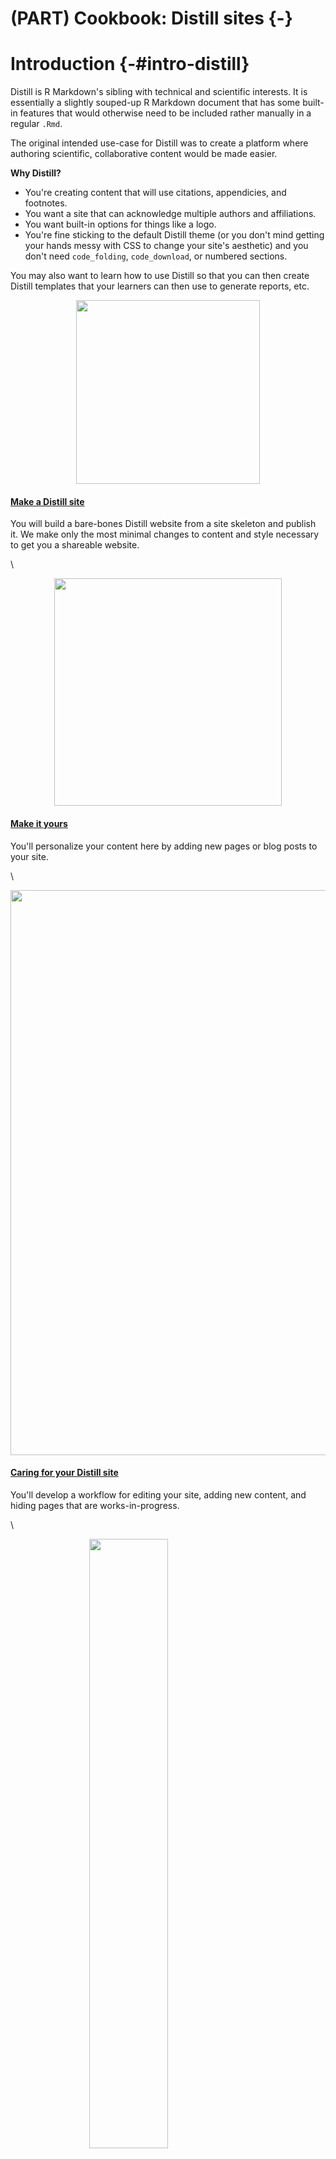 # (PART) Cookbook: Distill sites {-}



# Introduction {-#intro-distill}

Distill is R Markdown's sibling with technical and scientific interests. It is essentially a slightly souped-up R Markdown document that has some built-in features that would otherwise need to be included rather manually in a regular `.Rmd`. 

The original intended use-case for Distill was to create a platform where authoring scientific, collaborative content would be made easier. 

**Why Distill?**

* You're creating content that will use citations, appendicies, and footnotes.
* You want a site that can acknowledge multiple authors and affiliations.
* You want built-in options for things like a logo.
* You're fine sticking to the default Distill theme (or you don't mind getting your hands messy with CSS to change your site's aesthetic) and you don't need `code_folding`, `code_download`, or numbered sections. 

You may also want to learn how to use Distill so that you can then create Distill templates that your learners can then use to generate reports, etc. 

<div class = "side-by-side no-anchor">
<div class = "side1">

<a href="#make-distill" target="_blank"><img src="images/illos/distill-make.jpg" width="294" style="display: block; margin: auto;" /></a>

</div>
<div class = "side2">

#### [Make a Distill site](#make-distill)
You will build a bare-bones Distill website from a site skeleton and publish it. We make only the most minimal changes to content and style necessary to get you a shareable website.

</div>
</div>


\

<div class = "side-by-side no-anchor">
<div class = "side1">

<a href="#distill-yours" target="_blank"><img src="images/illos/insert.jpg" width="364" style="display: block; margin: auto;" /></a>

</div>
<div class = "side2">

#### [Make it yours](#distill-yours)

You'll personalize your content here by adding new pages or blog posts to your site.

</div>
</div>

\

<div class = "side-by-side no-anchor">
<div class = "side1">

<a href="#distill-care" target="_blank"><img src="images/illos/distill-care.jpg" width="904" style="display: block; margin: auto;" /></a>

</div>
<div class = "side2">

#### [Caring for your Distill site](#distill-care)
You'll develop a workflow for editing your site, adding new content, and hiding pages that are works-in-progress.

</div>
</div>

\

<div class = "side-by-side no-anchor">
<div class = "side1">

<a href="#distill-dress" target="_blank"><img src="images/illos/distill-dressup.jpg" width="50%" style="display: block; margin: auto;" /></a>

</div>
<div class = "side2">

#### [Dress it up](#distill-dress)

Here, you'll find instructions for no-fuss website customizations that leverage built-in features that *do not* rely on knowing, learning, or using CSS.

</div>
</div>

\

<div class = "side-by-side no-anchor">
<div class = "side1">

<a href="#distill-fancy" target="_blank"><img src="images/illos/distill-fancy.jpg" width="50%" style="display: block; margin: auto;" /></a>

</div>

<div class = "side2">

#### [Make it fancier](#distill-fancy)

In the final chapter, you'll learn about website customizations that require some CSS and HTML.

</div>
</div>


## What are we making? {-}

<center>![](images/illos/thread_yaml.jpg)</center>

Same idea as an [R Markdown site](#make-rmd). We need a `_site.yml` that will stitch our pages together, an `index.Rmd` that will be our homepage, + (optional) `.Rmd`s of the Distill variety. 


## Distill vs R Markdown site {-}

Since the R Markdown `.Rmd` file is essentially the fundamental unit of most of these sites, it makes sense to compare the other rstudio4edu tools to it.



<img src="images/illos/distill-venn.jpg" width="40%" style="display: block; margin: auto;" />



**Similarities**

* Distill and R Markdown can both exist as single pages
* Collections can be combined into a set to create a website
* `rmarkdown::render_site()` or *Build Website* within RStudio will build your site
* Same core website features and configurations for YAML apply
* Messy-ish directories (compared to blogdown where you can bundle things)
* `styles.css` can be added to both in the YAML under `output:`


**Unique to Distill**

* `create_website(dir = "<your-directory-name>", title = "<your-site-name>")`
    ** Is `library(distill)` necessary prior to running?
* Allows blog posts to be put into a posts sub-directory, in contrast to an R Markdown site
* Built-in options for a logo within the YAML
* Add a footer to all pages with the inclusion of a `_footer.html` to your main project folder (and the footer goes all the way across)
* Built-in option to include Google Analytics 
* Built-in options for creating a little appendix (with optional Licensing and "Corrections" links)
    ** [https://rstudio.github.io/distill/website.html#site_metadata](https://rstudio.github.io/distill/website.html#site_metadata)
* Built-in way to specify a custom favicon (the little icon for your site that shows up in your browser tab)
* Built-in option for sharing twitter
* `output: distill::distill_article`


## Is this tutorial for you? {-}







**Pre-requisites:**

* You have a [GitHub account](https://github.com/)
* You are comfortable with the basics of using R and RStudio
* You understand how R projects work
* You understand the difference between a regular R script and an R Markdown document


**What you'll learn:**

* How to compile multiple R Markdown pages into a Distill site
* How to add basic customization to a Distill page that are not easily added to an R Markdown site


## Other learning resources {-}

### Existing Distill sites

You can check out the links below as other examples of Distill websites in the wild:

* [Distill for R Markdown](https://rstudio.github.io/distill/)
* [R-Music](https://r-music.rbind.io/about.html)
* [https://m-clark.github.io/](https://m-clark.github.io/)



# Make a Distill site {#make-distill}

<img src="images/illos/distill-make.jpg" width="70%" style="display: block; margin: auto;" />




## tl;dr

This tl;dr is for readers who are already experienced with GitHub and want to see our "cheatsheet" version of the rest of this chapter. If you are looking for screenshots plus some hand-holding, we think you'll benefit from reading the [rest](#distill-site-setup) of this chapter.

**Here's how you make an Distill site from scratch, using a built-in site skeleton as a template:**

1. Start with an empty RStudio project linked to a remote GitHub repository that you can push/pull from your local copy in RStudio.

1. Make sure the Distill package is installed:

    
    ```r
    remotes::install_github("rstudio/distill")
    ```

1. In your project, create a simple shell for a Distill website by running the following code in your R console and entering a same for your site when prompted:

    
    ```r
    distill::create_website(dir = getwd(), gh_pages = TRUE)
    ```

1. Build your site using the RStudio "Build" pane.

1. Push and commit to send your site online to GitHub- do you see your `.html` files in the `"docs"` folder?

1. Turn on GitHub Pages by going to your repository online. Click on the repository’s settings and under GitHub Pages, change the Source to be the `master branch /docs` folder. Note your new site's URL!

1. Edit your site, build it, then push and commit to GitHub to publish your changes online.

1. Rinse and repeat! Every push to your `master` branch triggers the online version of your site to update.

## Getting set up {#distill-site-setup}
<img src="images/illos/Gears.jpg" width="20%" style="display: block; margin: auto;" />

### Packages

The `distill` package needs to be installed from CRAN. You only need to do this once per computer.


```r
install.packages("distill")
```

<!--
If you'll want to add a `README` to your Distill site GitHub repo, then you should also install the `xfun` package so that the step for rendering your site becomes more convenient. 

:::tip
As another tip, if you're used to using `install.packages()` for CRAN packages, try using [`pak`](https://github.com/r-lib/pak) instead for installs. It's more efficient.


```r
install.packages("pak")
pak::pkg_install("xfun")
```
:::

-->

### Make a project {#distill-proj-first}

For your first Distill site, we recommend starting by creating a GitHub repository online first, then making a project in RStudio (if this is not your first rodeo, then you could checkout out the [more advanced GitHub last workflow](#uplevel-distill)).








We recommend following the tips on [Happy Git with R](https://happygitwithr.com/new-github-first.html) and starting in GitHub before switching to RStudio:

1. [**Create a new repository on GitHub**](https://happygitwithr.com/new-github-first.html#make-a-repo-on-github-2) for your work. 

    + Do *not* initialize the repo with a `.gitignore` or a `README` file (we'll add these later!).  
<br>
1. **Copy the repository URL** to your clipboard. 

    + Do this by clicking the green Clone or Download button.
    
    + Copy the HTTPS clone URL (looks like: `https://github.com/{yourname}/{yourrepo}.git`).
    
    + **Or** copy the SSH URL if you chose to set up SSH keys (looks like: `git@github.com:{yourname}/{yourrepo}.git`).  
<br> 
1. [Create a new RStudio Project via git clone](https://happygitwithr.com/new-github-first.html#new-rstudio-project-via-git-clone). **Open RStudio.** 

    + Do this by clicking *File* > *New Project* > *Version Control*> *Git*. 
    
    + Paste the copied URL. 
    
    + Be intentional about where you tell RStudio to create this new Project.  
<br>
1. **Click Create Project.**

:::tip
Follow these instructions from [Happy Git with R](https://happygitwithr.com/) to start with a new repo on [GitLab](https://happygitwithr.com/new-github-first.html#gitlab) or [Bitbucket](https://happygitwithr.com/new-github-first.html#bitbucket), instead of GitHub.
:::


### Make a Distill site skeleton {#distill-site-skeleton}

We'll start by creating the shell for a basic Distill website and publishing this site to GitHub Pages straight away. In your R console, type and run the following code, entering a same for your site when prompted:


```r
distill::create_website(dir = getwd(), gh_pages = TRUE)
```


\

<div class = "split">
<div class = "split1">

You will end up with these files in your project. The most critical files are the `index.Rmd` and the `_site.yml`, and we mention a little about them below. 

</div>
<div class = "split2">

```yaml
.
├── .Rproj.user
├── .nojekyll
├── _site.yml
├── about.Rmd
├── docs
├── index.Rmd
└── mydistillsite.Rproj
```
</div>
</div>

\

Close RStudio and re-open your site by clicking on the project file (`.Rproj`).


:::rstudio-tip
When you re-open the project, you may notice the `.Rproj` file shows up in your Git pane, which means that the file has changed since your last commit. What happened? RStudio has detected that you have built a website, so a single line has been added to your `.Rproj` file:
```yaml
BuildType: Website
```
:::




## A mini-orientation {#distill-site-orientation}

Our project directory now has four new important items. Open and take a peek at each file as we touch on the them below:

1. **`index.Rmd`**: This will be our site's homepage. This file *must* be named `index.Rmd`, and it *must* at minimum have `title:`, `description:`, and `site: distill::distill_website` fields.

1. **`about.Rmd`**: This will be an additional page on our site, and you can change the name of this file to be whatever you want. Additional pages, like this one, at a minimum need to have a non-empty `title:`, but they don't require a `description:` or `site:` line.

1. **`_site.yml`**  is *not* a file that gets turned into a site page, but it *is* necessary for site setup. In general, the `_site.yml` file lets us set options that will affect all pages in our site, and it has the same function here as it does in a typical R Markdown site. A few things you'll notice about this YAML, if you're comparing it to an R Markdown site's: 

      <!-- TODO: use ymlthis -->

      
      ```r
      name: "basic-course-distill"
      title: "Demo Website"
      description: |
        Demo Website
      output_dir: "docs"
      navbar:
        right:
          - text: "Home"
            href: index.html
          - text: "About"
            href: about.html
      output: distill::distill_article
      ```


      The output here has to be `distill::distill_article`. It's okay for this to be on the same line as `output:` or indented on the line beneath it. 

      Weirdly, the `description:` field in `_site.yml` is non-functional (as far as we can tell). But we will use it to create a subtitle of sorts in other YAMLS of our other Distill pages.

1. **`docs/` folder**: This is the output folder, where knitted versions of our `.Rmd`s live once they've been processed to become `.html` files. 

Nothing else to do here, just good info to know. We'll be circling back to these files later. 

## Push to GitHub {#distill-push}

Let's get these website files pushed up to our remote repository on GitHub. Do the following from RStudio:

1. **Click *Git* ** in the same RStudio pane that also contains the *Environment* tab.

2. **Check the box(es)** under the "Staged" column and click *Commit*.

3. **Add a commit message** like "initial commit" and then click *Push*.

<!-- TODO: Update w/ screenshot: <center>![](images/rmd_custom/git1.png){width=400px}<center>
-->


## Build your site {#distill-site-build}

<a href="#make-distill" target="_blank"><img src="images/illos/Build.jpg" width="338" style="display: block; margin: auto;" /></a>

In the lifecycle of your Distill site, you'll be doing lots of building. What does building the site do? This processes your `.Rmd`s and creates the `docs/` folder (if it doesn't already exist), which houses `.html` versions of each of your `.Rmd` files. AND each of these pages now has a common navigation bar at the top that links your site together (this is thanks to our `_site.yml` file--but more on that later).

In RStudio, you can render your site locally (knit + preview all `.Rmd` files in one fell swoop) from the either the IDE or the R console.

<div class = "split">
<div class = "split1">


*From the R console*, you can run: 


```r
rmarkdown::render_site()
```

</div>

<div class = "split2">

**OR** *from the IDE*, find the Build tab and select **Build Website**:

<div class="figure" style="text-align: center">
<a href="https://bookdown.org/yihui/rmarkdown/" target="_blank"><img src="https://bookdown.org/yihui/rmarkdown/images/site-build.png" alt="The build pane in RStudio"  /></a>
<p class="caption">(\#fig:unnamed-chunk-19)The build pane in RStudio</p>
</div>

</div>
</div>

:::tip
If the rendered site does not open up automatically in a new window, you can go to the `docs/` folder in your project, click on the `index.html` file, and `View it in Web Browser`.
:::

## Push to GitHub (again) {#distill-push2}

Let's get these *new* Distill website files pushed up to our remote repository on GitHub. If you want your site to have the most recent updates you've made, then every single `.Rmd` file with a change must be built right *before* pushing to GitHub. Using either the build pane or `rmarkdown::render_site()`, you don't need to knit each `.Rmd` file one at a time, but you do need to build your site locally first every time.

:::tip
Watch out! Each time you run `rmarkdown::render_site()`, the `docs/` folder will be overwritten with updated HTML versions of your `.Rmd`s. This means DON'T EVER EDIT FILES IN THE `docs/` FOLDER! Nothing catastrophic will happen if you do, but you will overwrite and lose all your changes the next time you knit or `render_site()`.
:::  


Go ahead and stage all your changed files, commit, and push to GitHub.

Now we'll get to the good stuff! Let's put this on the internet!


## Make a living, breathing site! {#distill-living}


<img src="images/illos/distill-live.jpg" width="65%" style="display: block; margin: auto;" />


We have built some out-of-the-box content and pushed to GitHub. Now we'll go back to the GitHub website and tell it where to find our website-ready files:








1. **Back on GitHub, click the *Settings* tab** of your project repository.


2. **Scroll down** until you get to "GitHub Pages" and select "master branch/docs folder". (This is why we had to set up `output_dir: docs` in our `site.yml` file previously. If your file doesn't end up in the `docs/` folder, GitHub pages won't find it.)

<center>![](images/rmd_custom/githubpages.png){width=600px}</center>

\

3. **Congratulations! A url is generated**--this is your website address. You can share it, tweet it, send it to your mom--it's now live!


4. **Add this url to the repo description** so that it's easy to find. 

<center>![](images/rmd_custom/url.png){width=80%}</center>

\
\

Now that the bare bones of the site are up, you can go back and add more content to your Distill documents anytime. Your changes will go live as soon as you build or `render_site()`, followed by a push to GitHub. 


## Uplevel your workflow {#distill-uplevel}

We followed a "GitHub first" workflow above, but if you'll be using GitHub regularly, we recommend evolving this workflow. 







First, install the [`usethis` package](https://usethis.r-lib.org/):


```r
install.packages("usethis")
```

Then load it to use it:


```r
library(usethis)
```

\

Now, follow the instructions from [Happy Git with R for setting up a GitHub personal access token or PAT](https://happygitwithr.com/github-pat.html).

:::gotcha
Be sure to restart your R session after setting up the PAT, and pay close attention that your `.Renviron` file has at least one empty line at the bottom.
:::

\

Once you have a GitHub PAT set up in your `.Renviron` file, you can stay in the comfort of your project in the RStudio IDE to do all the GitHub things we were doing before online in your browser. 

Now, here is your advanced workflow for creating a new Distill site inside a project:


1. **Click** *File* > *New Project* > *New Directory*

1. **Scroll down and select** *Distill Website*, and check the box to "Configure for GitHub Pages"

1. Then use your R console to **run** this code: 

    
    ```r
    use_git()
    use_github() # you have to have a PAT setup
    ```
    



